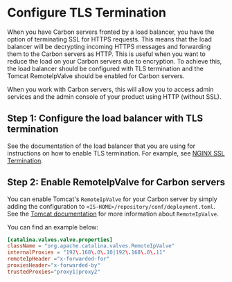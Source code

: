 # Configure TLS Termination

When you have Carbon servers fronted by a load balancer, you have the option of terminating SSL for HTTPS requests. This means that the load balancer will be decrypting incoming HTTPS messages and forwarding them to the Carbon servers as HTTP.
This is useful when you want to reduce the load on your Carbon servers due to encryption. To achieve this, the load balancer should be configured with TLS termination and the Tomcat RemoteIpValve should be enabled for Carbon servers.

When you work with Carbon servers, this will allow you to access admin services and the admin console of your product using HTTP (without SSL).

## Step 1: Configure the load balancer with TLS termination

See the documentation of the load balancer that you are using for instructions on how to enable TLS termination. For example, see [NGINX SSL Termination](https://www.nginx.com/resources/admin-guide/nginx-ssl-termination/).

## Step 2: Enable RemoteIpValve for Carbon servers

You can enable Tomcat's `RemoteIpValve` for your Carbon server by simply adding the configuration to `<IS-HOME>/repository/conf/deployment.toml`. See the [Tomcat documentation](https://tomcat.apache.org/tomcat-9.0-doc/api/org/apache/catalina/valves/RemoteIpValve.html) for more information about `RemoteIpValve`.

You can find an example below:

``` toml
[catalina.valves.valve.properties]
className = "org.apache.catalina.valves.RemoteIpValve"
internalProxies = "192\.168\.0\.10|192\.168\.0\.11"
remoteIpHeader ="x-forwarded-for"
proxiesHeader="x-forwarded-by"
trustedProxies="proxy1|proxy2"
```